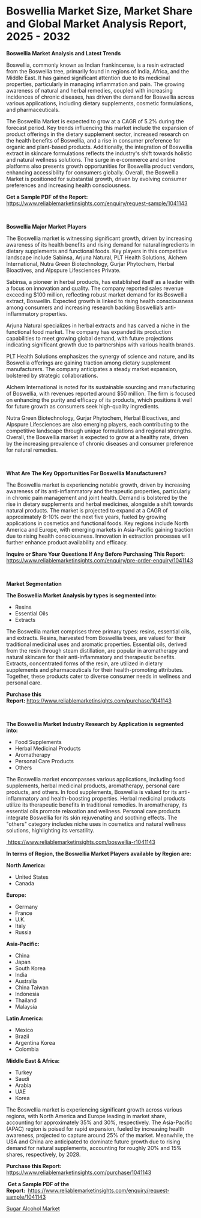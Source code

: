 <p><h1>Boswellia Market Size, Market Share and Global Market Analysis Report, 2025 - 2032</h1></p><p><strong>Boswellia Market Analysis and Latest Trends</strong></p>
<p><p>Boswellia, commonly known as Indian frankincense, is a resin extracted from the Boswellia tree, primarily found in regions of India, Africa, and the Middle East. It has gained significant attention due to its medicinal properties, particularly in managing inflammation and pain. The growing awareness of natural and herbal remedies, coupled with increasing incidences of chronic diseases, has driven the demand for Boswellia across various applications, including dietary supplements, cosmetic formulations, and pharmaceuticals.</p><p>The Boswellia Market is expected to grow at a CAGR of 5.2% during the forecast period. Key trends influencing this market include the expansion of product offerings in the dietary supplement sector, increased research on the health benefits of Boswellia, and a rise in consumer preference for organic and plant-based products. Additionally, the integration of Boswellia extract in skincare formulations reflects the industry's shift towards holistic and natural wellness solutions. The surge in e-commerce and online platforms also presents growth opportunities for Boswellia product vendors, enhancing accessibility for consumers globally. Overall, the Boswellia Market is positioned for substantial growth, driven by evolving consumer preferences and increasing health consciousness.</p></p>
<p><strong>Get a Sample PDF of the Report:&nbsp;</strong> <a href="https://www.reliablemarketinsights.com/enquiry/request-sample/1041143?utm_campaign=3047&utm_medium=2&utm_source=Github&utm_content=ia&utm_term=07042025&utm_id=boswellia">https://www.reliablemarketinsights.com/enquiry/request-sample/1041143</a></p>
<p>&nbsp;</p>
<p><strong>Boswellia Major Market Players</strong></p>
<p><p>The Boswellia market is witnessing significant growth, driven by increasing awareness of its health benefits and rising demand for natural ingredients in dietary supplements and functional foods. Key players in this competitive landscape include Sabinsa, Arjuna Natural, PLT Health Solutions, Alchem International, Nutra Green Biotechnology, Gurjar Phytochem, Herbal Bioactives, and Alpspure Lifesciences Private.</p><p>Sabinsa, a pioneer in herbal products, has established itself as a leader with a focus on innovation and quality. The company reported sales revenue exceeding $100 million, reflecting robust market demand for its Boswellia extract, Boswellin. Expected growth is linked to rising health consciousness among consumers and increasing research backing Boswellia’s anti-inflammatory properties.</p><p>Arjuna Natural specializes in herbal extracts and has carved a niche in the functional food market. The company has expanded its production capabilities to meet growing global demand, with future projections indicating significant growth due to partnerships with various health brands. </p><p>PLT Health Solutions emphasizes the synergy of science and nature, and its Boswellia offerings are gaining traction among dietary supplement manufacturers. The company anticipates a steady market expansion, bolstered by strategic collaborations.</p><p>Alchem International is noted for its sustainable sourcing and manufacturing of Boswellia, with revenues reported around $50 million. The firm is focused on enhancing the purity and efficacy of its products, which positions it well for future growth as consumers seek high-quality ingredients.</p><p>Nutra Green Biotechnology, Gurjar Phytochem, Herbal Bioactives, and Alpspure Lifesciences are also emerging players, each contributing to the competitive landscape through unique formulations and regional strengths. Overall, the Boswellia market is expected to grow at a healthy rate, driven by the increasing prevalence of chronic diseases and consumer preference for natural remedies.</p></p>
<p>&nbsp;</p>
<p><strong>What Are The Key Opportunities For Boswellia Manufacturers?</strong></p>
<p><p>The Boswellia market is experiencing notable growth, driven by increasing awareness of its anti-inflammatory and therapeutic properties, particularly in chronic pain management and joint health. Demand is bolstered by the rise in dietary supplements and herbal medicines, alongside a shift towards natural products. The market is projected to expand at a CAGR of approximately 8-10% over the next five years, fueled by growing applications in cosmetics and functional foods. Key regions include North America and Europe, with emerging markets in Asia-Pacific gaining traction due to rising health consciousness. Innovation in extraction processes will further enhance product availability and efficacy.</p></p>
<p><strong>Inquire or Share Your Questions If Any Before Purchasing This Report:</strong> <a href="https://www.reliablemarketinsights.com/enquiry/pre-order-enquiry/1041143?utm_campaign=3047&utm_medium=2&utm_source=Github&utm_content=ia&utm_term=07042025&utm_id=boswellia">https://www.reliablemarketinsights.com/enquiry/pre-order-enquiry/1041143</a></p>
<p>&nbsp;</p>
<p><strong>Market Segmentation</strong></p>
<p><strong>The Boswellia Market Analysis by types is segmented into:</strong></p>
<p><ul><li>Resins</li><li>Essential Oils</li><li>Extracts</li></ul></p>
<p><p>The Boswellia market comprises three primary types: resins, essential oils, and extracts. Resins, harvested from Boswellia trees, are valued for their traditional medicinal uses and aromatic properties. Essential oils, derived from the resin through steam distillation, are popular in aromatherapy and natural skincare for their anti-inflammatory and therapeutic benefits. Extracts, concentrated forms of the resin, are utilized in dietary supplements and pharmaceuticals for their health-promoting attributes. Together, these products cater to diverse consumer needs in wellness and personal care.</p></p>
<p><strong>Purchase this Report:&nbsp;</strong><a href="https://www.reliablemarketinsights.com/purchase/1041143?utm_campaign=3047&utm_medium=2&utm_source=Github&utm_content=ia&utm_term=07042025&utm_id=boswellia">https://www.reliablemarketinsights.com/purchase/1041143</a></p>
<p>&nbsp;</p>
<p><strong>The Boswellia Market Industry Research by Application is segmented into:</strong></p>
<p><ul><li>Food Supplements</li><li>Herbal Medicinal Products</li><li>Aromatherapy</li><li>Personal Care Products</li><li>Others</li></ul></p>
<p><p>The Boswellia market encompasses various applications, including food supplements, herbal medicinal products, aromatherapy, personal care products, and others. In food supplements, Boswellia is valued for its anti-inflammatory and health-boosting properties. Herbal medicinal products utilize its therapeutic benefits in traditional remedies. In aromatherapy, its essential oils promote relaxation and wellness. Personal care products integrate Boswellia for its skin rejuvenating and soothing effects. The "others" category includes niche uses in cosmetics and natural wellness solutions, highlighting its versatility.</p></p>
<p><a href="https://www.reliablemarketinsights.com/boswellia-r1041143?utm_campaign=3047&utm_medium=2&utm_source=Github&utm_content=ia&utm_term=07042025&utm_id=boswellia">&nbsp;https://www.reliablemarketinsights.com/boswellia-r1041143</a></p>
<p><strong>In terms of Region, the Boswellia Market Players available by Region are:</strong></p>
<p>
    <p> <strong> North America: </strong>
        <ul>
            <li>United States</li>
            <li>Canada</li>
        </ul>
        </p> 
    <p> <strong> Europe: </strong>
        <ul>
            <li>Germany</li>
            <li>France</li>
            <li>U.K.</li>
            <li>Italy</li>
            <li>Russia</li>
        </ul>
        </p> 
    <p> <strong> Asia-Pacific: </strong>
        <ul>
            <li>China</li>
            <li>Japan</li>
            <li>South Korea</li>
            <li>India</li>
            <li>Australia</li>
            <li>China Taiwan</li>
            <li>Indonesia</li>
            <li>Thailand</li>
            <li>Malaysia</li>
        </ul>
        </p> 
    <p> <strong> Latin America: </strong>
        <ul>
            <li>Mexico</li>
            <li>Brazil</li>
            <li>Argentina Korea</li>
            <li>Colombia</li>
        </ul>
        </p> 
    <p> <strong> Middle East & Africa: </strong>
        <ul>
            <li>Turkey</li>
            <li>Saudi</li>
            <li>Arabia</li>
            <li>UAE</li>
            <li>Korea</li>
        </ul>
    </p>
    </p>
<p><p>The Boswellia market is experiencing significant growth across various regions, with North America and Europe leading in market share, accounting for approximately 35% and 30%, respectively. The Asia-Pacific (APAC) region is poised for rapid expansion, fueled by increasing health awareness, projected to capture around 25% of the market. Meanwhile, the USA and China are anticipated to dominate future growth due to rising demand for natural supplements, accounting for roughly 20% and 15% shares, respectively, by 2028.</p></p>
<p><strong>Purchase this Report: </strong><a href="https://www.reliablemarketinsights.com/purchase/1041143?utm_campaign=3047&utm_medium=2&utm_source=Github&utm_content=ia&utm_term=07042025&utm_id=boswellia">https://www.reliablemarketinsights.com/purchase/1041143</a></p>
<p>&nbsp;<strong>Get a Sample PDF of the Report:&nbsp;&nbsp;</strong><a href="https://www.reliablemarketinsights.com/enquiry/request-sample/1041143?utm_campaign=3047&utm_medium=2&utm_source=Github&utm_content=ia&utm_term=07042025&utm_id=boswellia">https://www.reliablemarketinsights.com/enquiry/request-sample/1041143</a></p>
<p><strong></strong></p>
<p><p><a href="https://github.com/ivvrgibi/Market-Research-Report-List-1/blob/main/sugar-alcohol-market.md?utm_campaign=3047&utm_medium=2&utm_source=Github&utm_content=ia&utm_term=07042025&utm_id=boswellia">Sugar Alcohol Market</a></p></p>